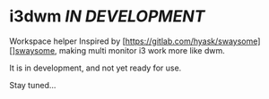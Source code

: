 # i3dwm *IN DEVELOPMENT*
Workspace helper Inspired by [https://gitlab.com/hyask/swaysome][]swaysome, making multi monitor i3 work more like dwm.

It is in development, and not yet ready for use.

Stay tuned...



